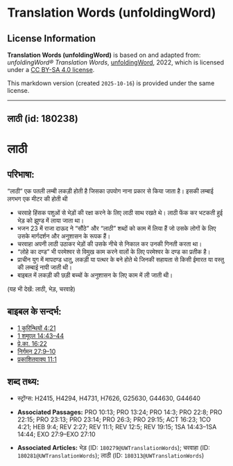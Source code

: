 # Translation Words (unfoldingWord)

## License Information

**Translation Words (unfoldingWord)** is based on and adapted from: _unfoldingWord® Translation Words_, [unfoldingWord](https://unfoldingword.org/utw), 2022, which is licensed under a [CC BY-SA 4.0 license](https://creativecommons.org/licenses/by-sa/4.0/legalcode.en).

This markdown version (created `2025-10-16`) is provided under the same license.



--------------------------------

## लाठी (id: 180238)

लाठी
====

परिभाषा:
--------

“लाठी” एक पतली लम्बी लकड़ी होती है जिसका उपयोग नाना प्रकार से किया जाता है। इसकी लम्बाई लगभग एक मीटर की होती थी

* चरवाहे हिंसक पशुओं से भेड़ों की रक्षा करने के लिए लाठी साथ रखते थे। लाठी फेंक कर भटकती हुई भेड़ को झुण्ड में लाया जाता था।
* भजन 23 में राजा दाऊद ने “सौंठे” और “लाठी” शब्दों को काम में लिया हैं जो उसके लोगों के लिए उसके मार्गदर्शन और अनुशासन के रूपक हैं।
* चरवाहा अपनी लाठी उठाकर भेड़ों की उसके नीचे से निकाल कर उनकी गिनती करता था।
* “लोहे का दण्ड” भी परमेश्वर से विमुख काम करने वालों के लिए परमेश्वर के दण्ड का प्रतीक है।
* प्राचीन युग में मापदण्ड धातु, लकड़ी या पत्थर के बने होते थे जिनकी सहायता से किसी ईमारत या वस्तु की लम्बाई नापी जाती थी।
* बाइबल में लकड़ी की छड़ी बच्चों के अनुशासन के लिए काम में ली जाती थी।

(यह भी देखें: लाठी, भेड़, चरवाहे)

बाइबल के सन्दर्भ:
-----------------

* [1 कुरिन्थियों 4:21](https://ref.ly/1Cor0:0)
* [1 शमूएल 14:43–44](https://ref.ly/1Sam0:0)
* [प्रे.का. 16:22](https://ref.ly/Acts16:22)
* [निर्गमन 27:9–10](https://ref.ly/Exod27:9-Exod27:10)
* [प्रकाशितवाक्य 11:1](https://ref.ly/Rev11:1)

शब्द तथ्य:
----------

* स्ट्रोंग्स: H2415, H4294, H4731, H7626, G25630, G44630, G44640

* **Associated Passages:** PRO 10:13; PRO 13:24; PRO 14:3; PRO 22:8; PRO 22:15; PRO 23:13; PRO 23:14; PRO 26:3; PRO 29:15; ACT 16:23; 1CO 4:21; HEB 9:4; REV 2:27; REV 11:1; REV 12:5; REV 19:15; 1SA 14:43–1SA 14:44; EXO 27:9–EXO 27:10
* **Associated Articles:** भेड़ (ID: `180279@UWTranslationWords`); चरवाहा (ID: `180281@UWTranslationWords`); लाठी (ID: `180313@UWTranslationWords`)

